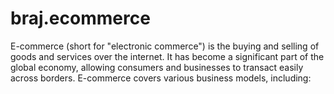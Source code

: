 # braj.ecommerce
E-commerce (short for "electronic commerce") is the buying and selling of goods and services over the internet. It has become a significant part of the global economy, allowing consumers and businesses to transact easily across borders. E-commerce covers various business models, including:
